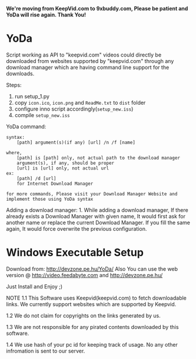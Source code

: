 **We're moving from KeepVid.com to 9xbuddy.com, Please be patient and YoDa will rise again. Thank You!**

# YoDa
Script working as API to "keepvid.com"
videos could directly be downloaded from websites supported by "keepvid.com" through any download manager which are having command line support for the downloads.


Steps:
  1. run setup_1.py
  2. copy `icon.ico`, `icon.png` and `ReadMe.txt` to `dist` folder
  3. configure inno script accordingly(`setup_new.iss`)
  4. compile `setup_new.iss`
  

YoDa command:

	syntax:
		[path] argument(s)(if any) [url] /n /f [name]
	
	where,
		[path] is [path] only, not actual path to the download manager
		argument(s), if any, should be proper
		[url] is [url] only, not actual url
	ex:
		[path] /d [url]
		for Internet Download Manager
	
	for more commands, Please visit your Download Manager Website and implement those using YoDa syntax
Adding a download manager:
	1. While adding a download manager, If there already exists a Download Manager with given name, It would first ask for another name or replace the current Download Manager. If you fill the same again, It would force overwrite the previous configuration.

# Windows Executable Setup

Download from: http://devzone.pe.hu/YoDa/
Also You can use the web version @ http://video.feedabyte.com and http://devzone.pe.hu/

Just Install and Enjoy ;)


NOTE
1.1
This Software uses Keepvid(keepvid.com) to fetch downloadable links. We currently support websites which are supported by Keepvid.

1.2
We do not claim for copyrights on the links generated by us.

1.3
We are not responsible for any pirated contents downloaded by this software.

1.4
We use hash of your pc id for keeping track of usage. No any other infromation is sent to our server.
  
